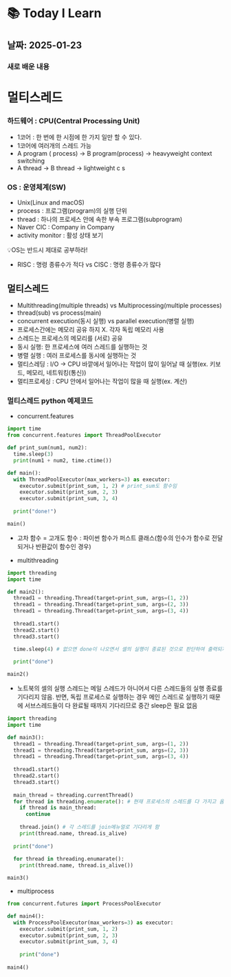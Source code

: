 # 📚 Today I Learn

## 날짜: 2025-01-23

### 새로 배운 내용

# 멀티스레드

### 하드웨어 : CPU(Central Processing Unit)

- 1코어 : 한 번에 한 시점에 한 가지 일만 할 수 있다.
- 1코어에 여러개의 스레드 가능
- A program ( process) → B program(process) → heavyweight context switching
- A thread → B thread → lightweight c s

### OS : 운영체계(SW)

- Unix(Linux and macOS)
- process : 프로그램(program)의 실행 단위
- thread : 하나의 프로세스 안에 속한 부속 프로그램(subprogram)
- Naver CIC : Company in Company
- activity monitor : 활성 상태 보기

💡OS는 반드시 제대로 공부하라!

- RISC : 명령 종류수가 적다 vs CISC : 명령 종류수가 많다

## 멀티스레드

- Multithreading(multiple threads) vs Multiprocessing(multiple processes)
- thread(sub) vs process(main)
- concurrent execution(동시 실행) vs parallel execution(병렬 실행)
- 프로세스간에는 메모리 공유 하지 X. 각자 독립 메모리 사용
- 스레드는 프로세스의 메모리를 (서로) 공유
- 동시 실행: 한 프로세스에 여러 스레드를 실행하는 것
- 병렬 실행 : 여러 프로세스를 동시에 실행하는 것
- 멀티스레딩 : I/O → CPU 바깥에서 일어나는 작업이 많이 일어날 때 실행(ex. 키보드, 메모리, 네트워킹(통신))
- 멀티프로세싱 : CPU 안에서 일어나는 작업이 많을 때 실행(ex. 계산)

### 멀티스레드 python 예제코드

- concurrent.features

```python
import time
from concurrent.features import ThreadPoolExecutor

def print_sum(num1, num2):
  time.sleep(3)
  print(num1 + num2, time.ctime())

def main():
  with ThreadPoolExecutor(max_workers=3) as executor:
    executor.submit(print_sum, 1, 2) # print_sum도 함수임
    executor.submit(print_sum, 2, 3)
    executor.submit(print_sum, 3, 4)
    
  print("done!")

main()
```

- 고차 함수 = 고개도 함수 : 파이썬 함수가 퍼스트 클래스(함수의 인수가 함수로 전달되거나 반환값이 함수인 경우)

- multithreading

```python
import threading
import time

def main2():
  thread1 = threading.Thread(target=print_sum, args=(1, 2))
  thread1 = threading.Thread(target=print_sum, args=(2, 3))
  thread1 = threading.Thread(target=print_sum, args=(3, 4))
  
  thread1.start()
  thread2.start()
  thread3.start()
  
  time.sleep(4) # 없으면 done이 나오면서 셀의 실행이 종료된 것으로 판단하여 출력되지 않음

  print("done")

main2()
```

- 노트북의 셀의 실행 스레드는 메일 스레드가 아니어서 다른 스레드들의 실행 종료를 기다리지 않음. 반면, 독립 프로세스로 실행하는 경우 메인 스레드로 실행하기 때문에 서브스레드들이 다 완료될 때까지 기다리므로 중간 sleep은 필요 없음

```python
import threading
import time

def main3():
  thread1 = threading.Thread(target=print_sum, args=(1, 2))
  thread1 = threading.Thread(target=print_sum, args=(2, 3))
  thread1 = threading.Thread(target=print_sum, args=(3, 4))
  
  thread1.start()
  thread2.start()
  thread3.start()
  
  main_thread = threading.currentThread()
  for thread in threading.enumerate(): # 현재 프로세스의 스레드를 다 가지고 옴 
    if thread is main_thread:
      continue
      
    thread.join() # 각 스레드를 join메뉴얼로 기다리게 함
    print(thread.name, thread.is_alive)
    
  print("done")
  
  for thread in threading.enumarate():
    print(thread.name, thread.is_alive())

main3()
```

- multiprocess

```python
from concurrent.futures import ProcessPoolExecutor

def main4():
  with ProcessPoolExecutor(max_workers=3) as executor:
    executor.submit(print_sum, 1, 2)
    executor.submit(print_sum, 2, 3)
    executor.submit(print_sum, 3, 4)
    
    print("done")
    
main4()
```
